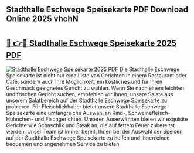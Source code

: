 ## Stadthalle Eschwege Speisekarte PDF Download Online 2025 vhchN

# <h2><a href="http://gccr8p.nevu.top/?p=Stadthalle+Eschwege+Speisekarte">🔗 👉🔴 Stadthalle Eschwege Speisekarte 2025 PDF</a></h2>

[![Stadthalle Eschwege Speisekarte 2025 PDF](https://i.imgur.com/dBaPXMq.png)](http://gccr8p.nevu.top/?p=Stadthalle+Eschwege+Speisekarte)
Die Stadthalle Eschwege Speisekarte ist nicht nur eine Liste von Gerichten in einem Restaurant oder Café, sondern auch Ihre Möglichkeit, ein köstliches und für Ihren Geschmack geeignetes Gericht zu wählen. Wenn Sie nach einem leichten und frischen Gericht suchen, empfehlen wir Ihnen, unsere Salate aus unserem Salatbereich auf der Stadthalle Eschwege Speisekarte zu probieren. Für Fleischliebhaber bietet unsere Stadthalle Eschwege Speisekarte eine umfangreiche Auswahl an Rind-, Schweinefleisch-, Hühnchen- und Fischgerichten. Unseren Auserwählten bieten wir exquisite Gerichte wie Schaschlik und Steak an, die auf fettem Feuer zubereitet werden. Unser Team ist immer bereit, Ihnen bei der Auswahl der Speisen auf der Stadthalle Eschwege Speisekarte zu helfen und Ihnen einen bequemen und angenehmen Service zu bieten.
